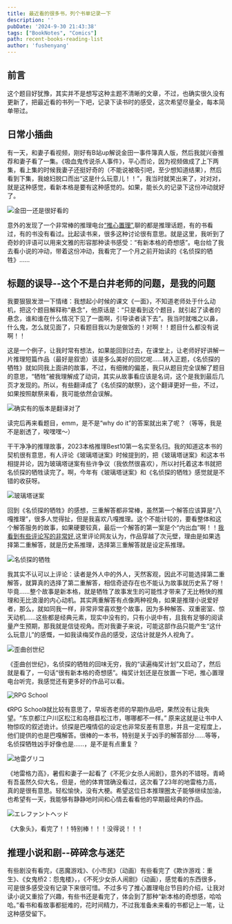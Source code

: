 ```yaml
---
title: 最近看的很多书，列个书单记录一下
description: ''
pubDate: '2024-9-30 21:43:38'
tags: ["BookNotes", "Comics"]
path: recent-books-reading-list
author: 'fushenyang'
---
```


## 前言

这个题目好犹豫，其实并不是想写这种主题不清晰的文章，不过，也确实很久没有更新了，把最近看的书列一下吧，记录下读书时的感受，这次希望尽量全，每本简单带过。

## 日常小插曲

有一天，和妻子看视频，刚好有B站up解说金田一事件簿真人版，然后我就兴奋推荐和妻子看了一集。《吸血鬼传说杀人事件》，平心而论，因为视频做成了上下两集，看上集的时候我妻子还挺好奇的（不能说被吸引吧，至少想知道结果），然后看到下集，我媳妇脱口而出“这是什么玩意儿！！”，我当时就笑出来了，对对对，就是这种感觉，看新本格是要有这种感觉的。如果，能长久的记录下这份冲动就好了。

![金田一还是很好看的](book-6/bilibili-kindaichi-screenshot.png)

意外的发现了一个非常棒的推理电台[“推心置理”](https://space.bilibili.com/10965623),聊的都是推理话题，有的书看过，有的书没有看过。比起读书来，很多这种讨论很有意思。就是这里，我听到了奇妙的评语可以用来文雅的形容那种读书感受：“有新本格的奇想感”。电台给了我去看小说的冲动，带着这份冲动，我看完了一个月之前开始读的《名侦探的牺牲》……

## 标题的误导--这个不是白井老师的问题，是我的问题

我要狠狠发泄一下情绪：我想起小时候的课文《一面》，不知道老师处于什么动机，把这个题目解释称“悬念”，他原话是：“只是看到这个题目，就引起了读者的悬念，谁和谁在什么情况下见了一面啊，引导读者读下去”。我当时就嗤之以鼻，什么鬼，怎么就见面了，只看题目我以为是做饭的！对啊！！题目什么都没有说啊！！

这是一个例子，让我时常有想法，如果能回到过去，在课堂上，让老师好好讲解一片推理短篇作品（最好是叙诡）该是多么美好的回忆呢……转入正题，《名侦探的牺牲》就如同我上面讲的故事，不过，有细微的偏差，我只从题目完全误解了题目的意思，“牺牲”被我理解成了动词，其实从故事看应该是名词，这个是我到最后几页才发现的。所以，有些翻译成了《名侦探的献祭》，这个翻译更好一些，不过，如果按照献祭来看，我可能依然会误解。

![确实有的版本是翻译对了](book-6/mindblowing-deduction-918-suicides.png.png)

读完后再来看题目，emm，是不是“why do it”的答案就出来了呢？（等等，我是不是剧透了，唉嘿嘿～）

干干净净的推理故事，2023本格推理Best10第一名实至名归。我的知道这本书的契机很有意思，有人评论《玻璃塔谜案》时候提到的，把《玻璃塔谜案》和这本书相提并论，因为玻璃塔谜案有些许争议（我依然很喜欢），所以衬托着这本书就把名侦探的牺牲读完了。啊，今年有《玻璃塔谜案》和《名侦探的牺牲》感觉就是不错的收获呀。

![玻璃塔谜案](book-6/glass-tower-mystery.jpg)

回到《名侦探的牺牲》的感想，三重解答都非常棒，虽然第一个解答应该算是“八嘎推理”，很多人觉得扯，但是我喜欢八嘎推理。这个不能计较的，要看整体和这个解答服务的故事，如果硬要较真，最后一个解答的第一案是个“内出血”啊！！[我看到有些评论写的非常好](https://book.douban.com/review/15351391/),这里评论网友认为，作品穿越了次元壁，理由是如果选择第二重解答，就是历史系推理，选择第三重解答就是设定系推理。

![名侦探的牺牲](book-6/detectives-sacrifice.jpg)

我其实不认可以上评论：读者是外人中的外人，天然客观，因此不可能选择第二重解答，就算真的选择了第二重解答，相信奇迹存在也不能认为故事就历史系了呀！毕竟……整个故事是新本格，就是牺牲了故事发生的可能性才带来了无比畅快的推理和无比浪漫的内心动机。其实两重解答有点像两种视角，如果是推理小说爱好者，那么，就如同我一样，非常非常喜欢整个故事，因为多种解答、双重密室、惊天动机……这些都是经典元素，现实中没有的，只有小说中有，且我有足够的阅读量产生预期，那我就是信徒视角。而对我妻子来说，可能这部作品只能产生“这什么玩意儿”的感慨，一如我读梅奖作品的感受，这估计就是外人视角了。

![歪曲创世纪](book-6/twisted-genesis.jpg)

《歪曲创世纪》，名侦探的牺牲的回味无穷，我的“读遍梅奖计划”又启动了，然后就是看了，一句话“很有新本格的奇想感”。梅奖计划还是在放置一下吧，推心置理电台听完，我感觉还有更多好的作品可以看。

![RPG School](book-6/RPG-School.jpg)

《RPG School》就比较有意思了，早坂吝老师的早期作品吧，果然没有让我失望。“东京都江户川区松江和岛根县松江市，哪哪都不一样。” 原来这就是让书中人物惊叹的叙述诡计。侦探是巴嘎情侣的设定也非常反差有意思，并且一定程度上，他们提供的也是巴嘎解答。很棒的一本书，特别是关于凶手的解答部分……等等，名侦探牺牲凶手好像也是……，是不是有点重复？

![地雷グリコ](book-6/landmine-glico.jpg)

《地雷格力高》，暑假和妻子一起看了《不死少女杀人闹剧》，意外的不错呀。青崎有吾虽然久仰大名，但是，他的体育馆确没看过，这次看了23年的地雷格力高，真的是很有意思。轻松愉快，没有大梗。希望这位日本推理圈太子能够继续加油，也希望有一天，我能够有静静地时间和心情去看看他的早期最经典的作品。

![エレファントヘッド](book-6/elephant-head.jpg)

《大象头》，看完了！！特别棒！！！没得说！！！

## 推理小说和剧--碎碎念与迷茫

有些剧没有看完，《恶魔游戏》、《小市民》（动画）有些看完了《欺诈游戏：重生》、《女鬼桥2：怨鬼楼》，，《不死少女杀人闹剧》（动画），感觉看的东西很多，可是很多感受没有记录下来很可惜。不过多亏了推心置理电台节目的介绍，让我对读小说又重拾了兴趣，有些书还是看完了，体会到了那种“新本格的奇想感，哈哈哈。”看书和看故事都挺难的，花时间精力，不过我准备未来看的书都记上一笔，让这种感受留下。
